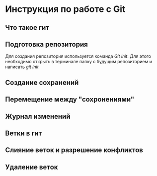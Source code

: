 # Инструкция по работе с Git


## Что такое гит

## Подготовка репозитория
Для создания репозитория используется команда *Git init*. Для этого необходимо открыть в терминале папку с будущим репозиторием и написать *git init*

## Cоздание сохранений

## Перемещение между "сохронениями"

## Журнал изменений

## Ветки в гит

## Слияние веток и разрешение конфликтов

## Удаление веток


